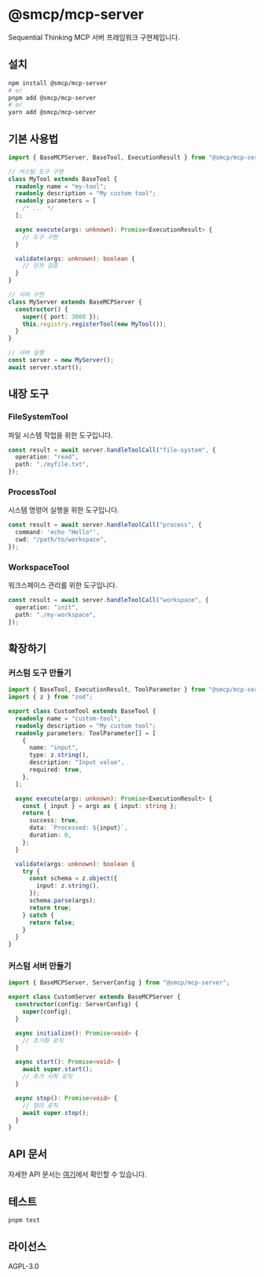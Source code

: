 # @smcp/mcp-server

Sequential Thinking MCP 서버 프레임워크 구현체입니다.

## 설치

```bash
npm install @smcp/mcp-server
# or
pnpm add @smcp/mcp-server
# or
yarn add @smcp/mcp-server
```

## 기본 사용법

```typescript
import { BaseMCPServer, BaseTool, ExecutionResult } from "@smcp/mcp-server";

// 커스텀 도구 구현
class MyTool extends BaseTool {
  readonly name = "my-tool";
  readonly description = "My custom tool";
  readonly parameters = [
    /* ... */
  ];

  async execute(args: unknown): Promise<ExecutionResult> {
    // 도구 구현
  }

  validate(args: unknown): boolean {
    // 인자 검증
  }
}

// 서버 구현
class MyServer extends BaseMCPServer {
  constructor() {
    super({ port: 3000 });
    this.registry.registerTool(new MyTool());
  }
}

// 서버 실행
const server = new MyServer();
await server.start();
```

## 내장 도구

### FileSystemTool

파일 시스템 작업을 위한 도구입니다.

```typescript
const result = await server.handleToolCall("file-system", {
  operation: "read",
  path: "./myfile.txt",
});
```

### ProcessTool

시스템 명령어 실행을 위한 도구입니다.

```typescript
const result = await server.handleToolCall("process", {
  command: 'echo "Hello"',
  cwd: "/path/to/workspace",
});
```

### WorkspaceTool

워크스페이스 관리를 위한 도구입니다.

```typescript
const result = await server.handleToolCall("workspace", {
  operation: "init",
  path: "./my-workspace",
});
```

## 확장하기

### 커스텀 도구 만들기

```typescript
import { BaseTool, ExecutionResult, ToolParameter } from "@smcp/mcp-server";
import { z } from "zod";

export class CustomTool extends BaseTool {
  readonly name = "custom-tool";
  readonly description = "My custom tool";
  readonly parameters: ToolParameter[] = [
    {
      name: "input",
      type: z.string(),
      description: "Input value",
      required: true,
    },
  ];

  async execute(args: unknown): Promise<ExecutionResult> {
    const { input } = args as { input: string };
    return {
      success: true,
      data: `Processed: ${input}`,
      duration: 0,
    };
  }

  validate(args: unknown): boolean {
    try {
      const schema = z.object({
        input: z.string(),
      });
      schema.parse(args);
      return true;
    } catch {
      return false;
    }
  }
}
```

### 커스텀 서버 만들기

```typescript
import { BaseMCPServer, ServerConfig } from "@smcp/mcp-server";

export class CustomServer extends BaseMCPServer {
  constructor(config: ServerConfig) {
    super(config);
  }

  async initialize(): Promise<void> {
    // 초기화 로직
  }

  async start(): Promise<void> {
    await super.start();
    // 추가 시작 로직
  }

  async stop(): Promise<void> {
    // 정리 로직
    await super.stop();
  }
}
```

## API 문서

자세한 API 문서는 [여기](./docs/api.md)에서 확인할 수 있습니다.

## 테스트

```bash
pnpm test
```

## 라이선스

AGPL-3.0

